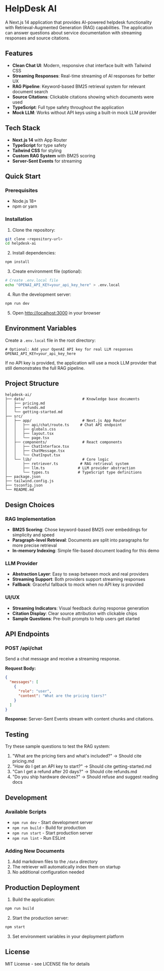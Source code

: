 # HelpDesk AI

A Next.js 14 application that provides AI-powered helpdesk functionality with Retrieval-Augmented Generation (RAG) capabilities. The application can answer questions about service documentation with streaming responses and source citations.

## Features

- **Clean Chat UI**: Modern, responsive chat interface built with Tailwind CSS
- **Streaming Responses**: Real-time streaming of AI responses for better UX
- **RAG Pipeline**: Keyword-based BM25 retrieval system for relevant document search
- **Source Citations**: Clickable citations showing which documents were used
- **TypeScript**: Full type safety throughout the application
- **Mock LLM**: Works without API keys using a built-in mock LLM provider

## Tech Stack

- **Next.js 14** with App Router
- **TypeScript** for type safety
- **Tailwind CSS** for styling
- **Custom RAG System** with BM25 scoring
- **Server-Sent Events** for streaming

## Quick Start

### Prerequisites

- Node.js 18+ 
- npm or yarn

### Installation

1. Clone the repository:
```bash
git clone <repository-url>
cd helpdesk-ai
```

2. Install dependencies:
```bash
npm install
```

3. Create environment file (optional):
```bash
# Create .env.local file
echo "OPENAI_API_KEY=your_api_key_here" > .env.local
```

4. Run the development server:
```bash
npm run dev
```

5. Open [http://localhost:3000](http://localhost:3000) in your browser

## Environment Variables

Create a `.env.local` file in the root directory:

```env
# Optional: Add your OpenAI API key for real LLM responses
OPENAI_API_KEY=your_api_key_here
```

If no API key is provided, the application will use a mock LLM provider that still demonstrates the full RAG pipeline.

## Project Structure

```
helpdesk-ai/
├── data/                          # Knowledge base documents
│   ├── pricing.md
│   ├── refunds.md
│   └── getting-started.md
├── src/
│   ├── app/                       # Next.js App Router
│   │   ├── api/chat/route.ts     # Chat API endpoint
│   │   ├── globals.css
│   │   ├── layout.tsx
│   │   └── page.tsx
│   ├── components/                # React components
│   │   ├── ChatInterface.tsx
│   │   ├── ChatMessage.tsx
│   │   └── ChatInput.tsx
│   └── lib/                       # Core logic
│       ├── retriever.ts          # RAG retrieval system
│       ├── llm.ts               # LLM provider abstraction
│       └── types.ts             # TypeScript type definitions
├── package.json
├── tailwind.config.js
├── tsconfig.json
└── README.md
```

## Design Choices

### RAG Implementation
- **BM25 Scoring**: Chose keyword-based BM25 over embeddings for simplicity and speed
- **Paragraph-level Retrieval**: Documents are split into paragraphs for more precise retrieval
- **In-memory Indexing**: Simple file-based document loading for this demo

### LLM Provider
- **Abstraction Layer**: Easy to swap between mock and real providers
- **Streaming Support**: Both providers support streaming responses
- **Fallback**: Graceful fallback to mock when no API key is provided

### UI/UX
- **Streaming Indicators**: Visual feedback during response generation
- **Citation Display**: Clear source attribution with clickable chips
- **Sample Questions**: Pre-built prompts to help users get started

## API Endpoints

### POST /api/chat

Send a chat message and receive a streaming response.

**Request Body:**
```json
{
  "messages": [
    {
      "role": "user",
      "content": "What are the pricing tiers?"
    }
  ]
}
```

**Response:**
Server-Sent Events stream with content chunks and citations.

## Testing

Try these sample questions to test the RAG system:

1. "What are the pricing tiers and what's included?" → Should cite pricing.md
2. "How do I get an API key to start?" → Should cite getting-started.md  
3. "Can I get a refund after 20 days?" → Should cite refunds.md
4. "Do you ship hardware devices?" → Should refuse and suggest reading docs

## Development

### Available Scripts

- `npm run dev` - Start development server
- `npm run build` - Build for production
- `npm run start` - Start production server
- `npm run lint` - Run ESLint

### Adding New Documents

1. Add markdown files to the `/data` directory
2. The retriever will automatically index them on startup
3. No additional configuration needed

## Production Deployment

1. Build the application:
```bash
npm run build
```

2. Start the production server:
```bash
npm start
```

3. Set environment variables in your deployment platform

## License

MIT License - see LICENSE file for details
